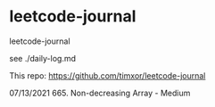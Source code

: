 # leetcode-journal
leetcode-journal

see ./daily-log.md


This repo: https://github.com/timxor/leetcode-journal


07/13/2021
665. Non-decreasing Array - Medium
